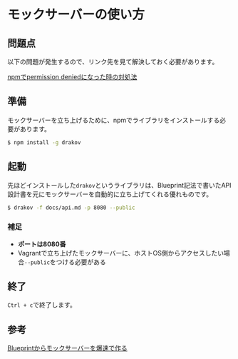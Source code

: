 # モックサーバーの使い方

## 問題点
以下の問題が発生するので、リンク先を見て解決しておく必要があります。

[npmでpermission deniedになった時の対処法](https://github.com/NAKKA-K/bookbok/wiki/npm%E3%81%A7permission-denied%E3%81%AB%E3%81%AA%E3%81%A3%E3%81%9F%E6%99%82%E3%81%AE%E5%AF%BE%E5%87%A6%E6%B3%95)

## 準備

モックサーバーを立ち上げるために、npmでライブラリをインストールする必要があります。

```bash
$ npm install -g drakov
```

## 起動

先ほどインストールした`drakov`というライブラリは、Blueprint記法で書いたAPI設計書を元にモックサーバーを自動的に立ち上げてくれる優れものです。

```bash
$ drakov -f docs/api.md -p 8080 --public
```

### 補足

- **ポートは8080番**
- Vagrantで立ち上げたモックサーバーに、ホストOS側からアクセスしたい場合`--public`をつける必要がある

## 終了

`Ctrl + c`で終了します。

## 参考

[Blueprintからモックサーバーを爆速で作る](https://qiita.com/NAKKA-K/items/0b094e1174f1076fd664)
